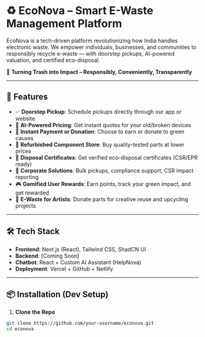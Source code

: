 # ♻️ EcoNova – Smart E-Waste Management Platform

EcoNova is a tech-driven platform revolutionizing how India handles electronic waste. We empower individuals, businesses, and communities to responsibly recycle e-waste — with doorstep pickups, AI-powered valuation, and certified eco-disposal.

🌱 **Turning Trash into Impact – Responsibly, Conveniently, Transparently**

---

## 🚀 Features

- ✅ **Doorstep Pickup**: Schedule pickups directly through our app or website
- 🤖 **AI-Powered Pricing**: Get instant quotes for your old/broken devices
- 💸 **Instant Payment or Donation**: Choose to earn or donate to green causes
- 🔧 **Refurbished Component Store**: Buy quality-tested parts at lower prices
- 🧾 **Disposal Certificates**: Get verified eco-disposal certificates (CSR/EPR ready)
- 🏢 **Corporate Solutions**: Bulk pickups, compliance support, CSR impact reporting
- 🎮 **Gamified User Rewards**: Earn points, track your green impact, and get rewarded
- 🎨 **E-Waste for Artists**: Donate parts for creative reuse and upcycling projects

---

## 🛠 Tech Stack

- **Frontend**: Next.js (React), Tailwind CSS, ShadCN UI
- **Backend**: [Coming Soon]
- **Chatbot**: React + Custom AI Assistant (HelpNova)
- **Deployment**: Vercel + GitHub + Netlify

---

## 📦 Installation (Dev Setup)

1. **Clone the Repo**

```bash
git clone https://github.com/your-username/econova.git
cd econova

